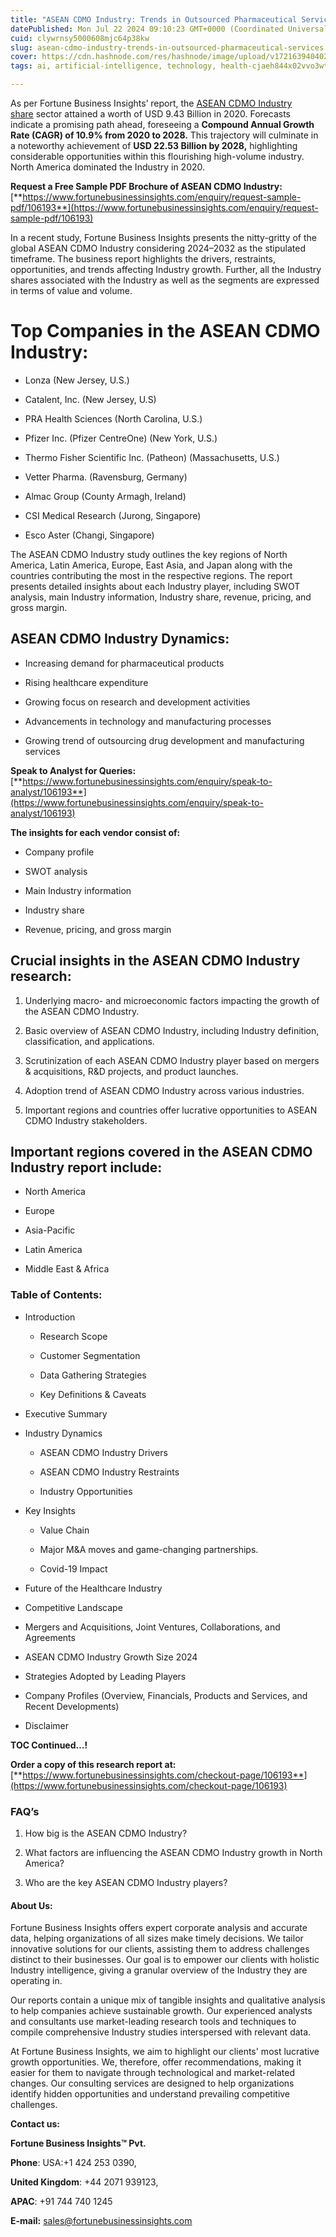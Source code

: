 ```yaml
---
title: "ASEAN CDMO Industry: Trends in Outsourced Pharmaceutical Services"
datePublished: Mon Jul 22 2024 09:10:23 GMT+0000 (Coordinated Universal Time)
cuid: clywrnsy5000608mjc64p38kw
slug: asean-cdmo-industry-trends-in-outsourced-pharmaceutical-services
cover: https://cdn.hashnode.com/res/hashnode/image/upload/v1721639404021/93bf2c67-c286-43c0-80d3-7ef8c90c7c35.png
tags: ai, artificial-intelligence, technology, health-cjaeh844x02vvo3wtj5r2s75q, healthcare

---
```


As per Fortune Business Insights’ report, the [ASEAN CDMO Industry share](https://www.fortunebusinessinsights.com/asean-contract-development-and-manufacturing-organization-cdmo-market-106193) sector attained a worth of USD 9.43 Billion in 2020. Forecasts indicate a promising path ahead, foreseeing a **Compound Annual Growth Rate (CAGR) of 10.9% from 2020 to 2028.** This trajectory will culminate in a noteworthy achievement of **USD 22.53 Billion by 2028,** highlighting considerable opportunities within this flourishing high-volume industry. North America dominated the Industry in 2020.

**Request a Free Sample PDF Brochure of ASEAN CDMO Industry:** [**https://www.fortunebusinessinsights.com/enquiry/request-sample-pdf/106193**](https://www.fortunebusinessinsights.com/enquiry/request-sample-pdf/106193)

In a recent study, Fortune Business Insights presents the nitty-gritty of the global ASEAN CDMO Industry considering 2024–2032 as the stipulated timeframe. The business report highlights the drivers, restraints, opportunities, and trends affecting Industry growth. Further, all the Industry shares associated with the Industry as well as the segments are expressed in terms of value and volume.

# **Top Companies in the ASEAN CDMO Industry:**

* Lonza (New Jersey, U.S.)
    
* Catalent, Inc. (New Jersey, U.S)
    
* PRA Health Sciences (North Carolina, U.S.)
    
* Pfizer Inc. (Pfizer CentreOne) (New York, U.S.)
    
* Thermo Fisher Scientific Inc. (Patheon) (Massachusetts, U.S.)
    
* Vetter Pharma. (Ravensburg, Germany)
    
* Almac Group (County Armagh, Ireland)
    
* CSI Medical Research (Jurong, Singapore)
    
* Esco Aster (Changi, Singapore)
    

The ASEAN CDMO Industry study outlines the key regions of North America, Latin America, Europe, East Asia, and Japan along with the countries contributing the most in the respective regions. The report presents detailed insights about each Industry player, including SWOT analysis, main Industry information, Industry share, revenue, pricing, and gross margin.

## ASEAN CDMO Industry **Dynamics**:

* Increasing demand for pharmaceutical products
    
* Rising healthcare expenditure
    
* Growing focus on research and development activities
    
* Advancements in technology and manufacturing processes
    
* Growing trend of outsourcing drug development and manufacturing services
    

**Speak to Analyst for Queries:** [**https://www.fortunebusinessinsights.com/enquiry/speak-to-analyst/106193**](https://www.fortunebusinessinsights.com/enquiry/speak-to-analyst/106193)

**The insights for each vendor consist of:**

* Company profile
    
* SWOT analysis
    
* Main Industry information
    
* Industry share
    
* Revenue, pricing, and gross margin
    

## **Crucial insights in the ASEAN CDMO Industry research:**

1. Underlying macro- and microeconomic factors impacting the growth of the ASEAN CDMO Industry.
    
2. Basic overview of ASEAN CDMO Industry, including Industry definition, classification, and applications.
    
3. Scrutinization of each ASEAN CDMO Industry player based on mergers & acquisitions, R&D projects, and product launches.
    
4. Adoption trend of ASEAN CDMO Industry across various industries.
    
5. Important regions and countries offer lucrative opportunities to ASEAN CDMO Industry stakeholders.
    

## **Important regions covered in the ASEAN CDMO Industry report include:**

* North America
    
* Europe
    
* Asia-Pacific
    
* Latin America
    
* Middle East & Africa
    

### **Table of Contents:**

* Introduction
    
    * Research Scope
        
    * Customer Segmentation
        
    * Data Gathering Strategies
        
    * Key Definitions & Caveats
        
* Executive Summary
    
* Industry Dynamics
    
    * ASEAN CDMO Industry Drivers
        
    * ASEAN CDMO Industry Restraints
        
    * Industry Opportunities
        
* Key Insights
    
    * Value Chain
        
    * Major M&A moves and game-changing partnerships.
        
    * Covid-19 Impact
        
* Future of the Healthcare Industry
    
* Competitive Landscape
    
* Mergers and Acquisitions, Joint Ventures, Collaborations, and Agreements
    
* ASEAN CDMO Industry Growth Size 2024
    
* Strategies Adopted by Leading Players
    
* Company Profiles (Overview, Financials, Products and Services, and Recent Developments)
    
* Disclaimer
    

**TOC Continued…!**

**Order a copy of this research report at:** [**https://www.fortunebusinessinsights.com/checkout-page/106193**](https://www.fortunebusinessinsights.com/checkout-page/106193)

### **FAQ’s**

1. How big is the ASEAN CDMO Industry?
    
2. What factors are influencing the ASEAN CDMO Industry growth in North America?
    
3. Who are the key ASEAN CDMO Industry players?
    

#### **About Us:**

Fortune Business Insights offers expert corporate analysis and accurate data, helping organizations of all sizes make timely decisions. We tailor innovative solutions for our clients, assisting them to address challenges distinct to their businesses. Our goal is to empower our clients with holistic Industry intelligence, giving a granular overview of the Industry they are operating in.

Our reports contain a unique mix of tangible insights and qualitative analysis to help companies achieve sustainable growth. Our experienced analysts and consultants use market-leading research tools and techniques to compile comprehensive Industry studies interspersed with relevant data.

At Fortune Business Insights, we aim to highlight our clients' most lucrative growth opportunities. We, therefore, offer recommendations, making it easier for them to navigate through technological and market-related changes. Our consulting services are designed to help organizations identify hidden opportunities and understand prevailing competitive challenges.

**Contact us:**

**Fortune Business Insights™ Pvt.**

**Phone**: USA:+1 424 253 0390,

**United Kingdom**: +44 2071 939123,

**APAC**: +91 744 740 1245

**E-mail:** [sales@fortunebusinessinsights.com](mailto:sales@fortunebusinessinsights.com)